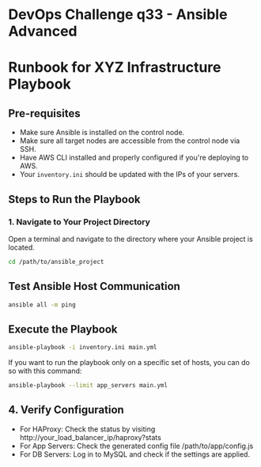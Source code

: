 # DevOps Challenge q33 - Ansible Advanced

# Runbook for XYZ Infrastructure Playbook

## Pre-requisites

- Make sure Ansible is installed on the control node.
- Make sure all target nodes are accessible from the control node via SSH.
- Have AWS CLI installed and properly configured if you're deploying to AWS.
- Your `inventory.ini` should be updated with the IPs of your servers.

## Steps to Run the Playbook

### 1. Navigate to Your Project Directory

Open a terminal and navigate to the directory where your Ansible project is located.

```bash
cd /path/to/ansible_project
```

## Test Ansible Host Communication

```bash
ansible all -m ping
```

## Execute the Playbook

```bash
ansible-playbook -i inventory.ini main.yml
```

If you want to run the playbook only on a specific set of hosts, you can do so with this command:

```bash
ansible-playbook --limit app_servers main.yml
```

## 4. Verify Configuration

- For HAProxy: Check the status by visiting http://your_load_balancer_ip/haproxy?stats
- For App Servers: Check the generated config file /path/to/app/config.js
- For DB Servers: Log in to MySQL and check if the settings are applied.
